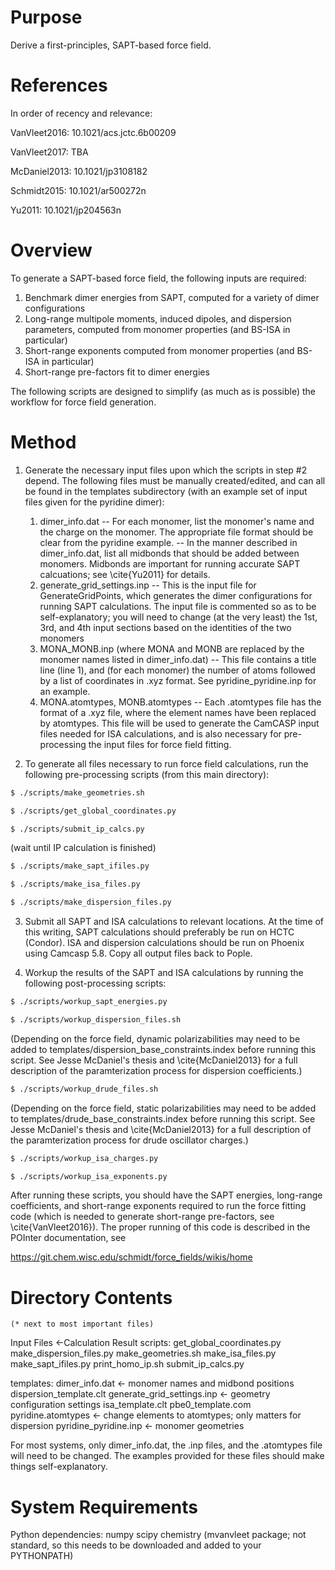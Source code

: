 Purpose
=================

Derive a first-principles, SAPT-based force field.

References
=================
In order of recency and relevance:

VanVleet2016: 10.1021/acs.jctc.6b00209

VanVleet2017: TBA

McDaniel2013: 10.1021/jp3108182

Schmidt2015: 10.1021/ar500272n

Yu2011: 10.1021/jp204563n

Overview
=================
To generate a SAPT-based force field, the following inputs are required:
  1. Benchmark dimer energies from SAPT, computed for a variety of dimer
        configurations
  2. Long-range multipole moments, induced dipoles, and dispersion
        parameters, computed from monomer properties (and BS-ISA in particular)
  3. Short-range exponents computed from monomer properties (and BS-ISA in
        particular)
  4. Short-range pre-factors fit to dimer energies

The following scripts are designed to simplify (as much as is possible) the
workflow for force field generation. 

Method
=================
1. Generate the necessary input files upon which the scripts in step #2
depend. The following files must be manually created/edited, and can all be found in the
templates subdirectory (with an example set of input files given for the
pyridine dimer):
     1. dimer_info.dat
        -- For each monomer, list the monomer's name and the charge on the
            monomer. The appropriate file format should be clear from the
            pyridine example.
        -- In the manner described in dimer_info.dat, list all midbonds 
            that should be added between monomers. Midbonds are important for
            running accurate SAPT calcuations; see \cite{Yu2011} for details.
    2. generate_grid_settings.inp
        -- This is the input file for GenerateGridPoints, which generates the
            dimer configurations for running SAPT calculations. The input file
            is commented so as to be self-explanatory; you will need to change
            (at the very least) the 1st, 3rd, and 4th input sections based on
            the identities of the two monomers
    3. MONA_MONB.inp (where MONA and MONB are replaced by the monomer names 
        listed in dimer_info.dat)
        -- This file contains a title line (line 1), and (for each monomer)
            the number of atoms followed by a list of coordinates in .xyz 
            format. See pyridine_pyridine.inp for an example.
    4. MONA.atomtypes, MONB.atomtypes
        -- Each .atomtypes file has the format of a .xyz file, where the
            element names have been replaced by atomtypes. This file will be
            used to generate the CamCASP input files needed for ISA calculations, 
            and is also necessary for pre-processing the input files for force
            field fitting.

2. To generate all files necessary to run force field calculations, run the
following pre-processing scripts (from this main directory):

```bash
$ ./scripts/make_geometries.sh

$ ./scripts/get_global_coordinates.py

$ ./scripts/submit_ip_calcs.py
```

(wait until IP calculation is finished)

```bash
$ ./scripts/make_sapt_ifiles.py

$ ./scripts/make_isa_files.py

$ ./scripts/make_dispersion_files.py
```

3. Submit all SAPT and ISA calculations to relevant locations. At the time of
this writing, SAPT calculations should preferably be run on HCTC (Condor). ISA and 
dispersion calculations should be run on Phoenix using Camcasp 5.8. Copy all
output files back to Pople.

4. Workup the results of the SAPT and ISA calculations by running the
following post-processing scripts:

```bash
$ ./scripts/workup_sapt_energies.py

$ ./scripts/workup_dispersion_files.sh
```

(Depending on the force field, dynamic polarizabilities may need to be added
to templates/dispersion_base_constraints.index before running this script. See
Jesse McDaniel's thesis and \cite{McDaniel2013} for a full description of the
paramterization process for dispersion coefficients.)

```bash
$ ./scripts/workup_drude_files.sh
```

(Depending on the force field, static polarizabilities may need to be added
to templates/drude_base_constraints.index before running this script. See
Jesse McDaniel's thesis and \cite{McDaniel2013} for a full description of the
paramterization process for drude oscillator charges.)

```bash
$ ./scripts/workup_isa_charges.py

$ ./scripts/workup_isa_exponents.py
```

After running these scripts, you should have the SAPT energies, long-range
coefficients, and short-range exponents required to run the force fitting code
(which is needed to generate short-range pre-factors, see
\cite{VanVleet2016}). The proper running of this code is described in the
POInter documentation, see

https://git.chem.wisc.edu/schmidt/force_fields/wikis/home


Directory Contents
=================
    (* next to most important files)
Input Files             <-Calculation Result
scripts:
get_global_coordinates.py
make_dispersion_files.py
make_geometries.sh
make_isa_files.py
make_sapt_ifiles.py
print_homo_ip.sh
submit_ip_calcs.py

templates:
dimer_info.dat <- monomer names and midbond positions
dispersion_template.clt
generate_grid_settings.inp <- geometry configuration settings
isa_template.clt
pbe0_template.com
pyridine.atomtypes <- change elements to atomtypes; only matters for dispersion
pyridine_pyridine.inp <- monomer geometries

For most systems, only dimer_info.dat, the .inp files, and the .atomtypes file
will need to be changed. The examples provided for these files should make
things self-explanatory.


System Requirements
======
Python dependencies:
numpy
scipy
chemistry (mvanvleet package; not standard, so this needs to be downloaded and
added to your PYTHONPATH)


